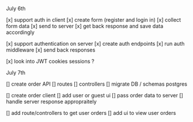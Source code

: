 July 6th

[x] support auth in client
[x] create form (register and login in)
[x] collect form data
[x] send to server
[x] get back response and save data accordingly

[x] support authentication on server
[x] create auth endpoints
[x] run auth middleware
[x] send back responses

[x] look into JWT cookies sessions ?

July 7th

[] create order API
[] routes
[] controllers
[] migrate DB / schemas postgres

[] create order client
[] add user or guest ui
[] pass order data to server
[] handle server response appropraitely

[] add route/controllers to get user orders
[] add ui to view user orders
